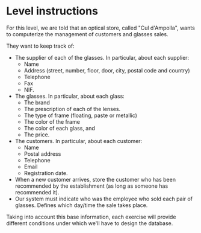 # Level instructions
For this level, we are told that an optical store, called "Cul d'Ampolla", wants to computerize the management of customers and glasses sales.

They want to keep track of:
- The supplier of each of the glasses. In particular, about each supplier:
  - Name
  - Address (street, number, floor, door, city, postal code and country)
  - Telephone
  - Fax
  - NIF.
- The glasses. In particular, about each glass:
  - The brand
  - The prescription of each of the lenses.
  - The type of frame (floating, paste or metallic)
  - The color of the frame
  - The color of each glass, and
  - The price.
- The customers. In particular, about each customer:
  - Name
  - Postal address
  - Telephone
  - Email
  - Registration date.
- When a new customer arrives, store the customer who has been recommended by the establishment (as long as someone has recommended it).
- Our system must indicate who was the employee who sold each pair of glasses. Defines which day/time the sale takes place.

Taking into account this base information, each exercise will provide different conditions under which we'll have to design the database.